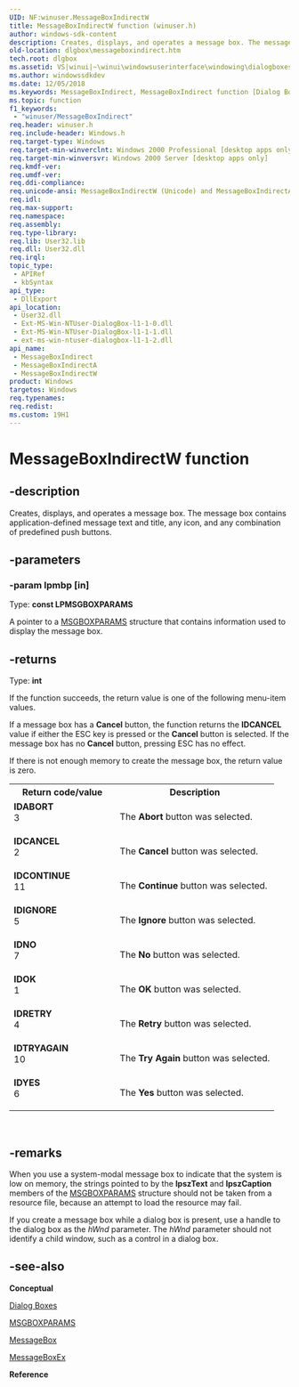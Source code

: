 ```yaml
---
UID: NF:winuser.MessageBoxIndirectW
title: MessageBoxIndirectW function (winuser.h)
author: windows-sdk-content
description: Creates, displays, and operates a message box. The message box contains application-defined message text and title, any icon, and any combination of predefined push buttons.
old-location: dlgbox\messageboxindirect.htm
tech.root: dlgbox
ms.assetid: VS|winui|~\winui\windowsuserinterface\windowing\dialogboxes\dialogboxreference\dialogboxfunctions\messageboxindirect.htm
ms.author: windowssdkdev
ms.date: 12/05/2018
ms.keywords: MessageBoxIndirect, MessageBoxIndirect function [Dialog Boxes], MessageBoxIndirectA, MessageBoxIndirectW, _win32_MessageBoxIndirect, _win32_messageboxindirect_cpp, dlgbox.messageboxindirect, winui._win32_messageboxindirect, winuser/MessageBoxIndirect, winuser/MessageBoxIndirectA, winuser/MessageBoxIndirectW
ms.topic: function
f1_keywords: 
 - "winuser/MessageBoxIndirect"
req.header: winuser.h
req.include-header: Windows.h
req.target-type: Windows
req.target-min-winverclnt: Windows 2000 Professional [desktop apps only]
req.target-min-winversvr: Windows 2000 Server [desktop apps only]
req.kmdf-ver: 
req.umdf-ver: 
req.ddi-compliance: 
req.unicode-ansi: MessageBoxIndirectW (Unicode) and MessageBoxIndirectA (ANSI)
req.idl: 
req.max-support: 
req.namespace: 
req.assembly: 
req.type-library: 
req.lib: User32.lib
req.dll: User32.dll
req.irql: 
topic_type:
 - APIRef
 - kbSyntax
api_type:
 - DllExport
api_location:
 - User32.dll
 - Ext-MS-Win-NTUser-DialogBox-l1-1-0.dll
 - Ext-MS-Win-NTUser-DialogBox-l1-1-1.dll
 - ext-ms-win-ntuser-dialogbox-l1-1-2.dll
api_name:
 - MessageBoxIndirect
 - MessageBoxIndirectA
 - MessageBoxIndirectW
product: Windows
targetos: Windows
req.typenames: 
req.redist: 
ms.custom: 19H1
---
```


# MessageBoxIndirectW function


## -description


Creates, displays, and operates a message box. The message box contains application-defined message text and title, any icon, and any combination of predefined push buttons.


## -parameters




### -param lpmbp [in]

Type: <b>const LPMSGBOXPARAMS</b>

A pointer to a <a href="https://docs.microsoft.com/windows/desktop/api/winuser/ns-winuser-tagmsgboxparamsa">MSGBOXPARAMS</a> structure that contains information used to display the message box. 


## -returns



Type: <b>int</b>

If the function succeeds, the return value is one of the following menu-item values.

If a message box has a <b>Cancel</b> button, the function returns the <b>IDCANCEL</b> value if either the ESC key is pressed or the <b>Cancel</b> button is selected. If the message box has no <b>Cancel</b> button, pressing ESC has no effect. 

If there is not enough memory to create the message box, the return value is zero. 

<table>
<tr>
<th>Return code/value</th>
<th>Description</th>
</tr>
<tr>
<td width="40%">
<dl>
<dt><b>IDABORT</b></dt>
<dt>3</dt>
</dl>
</td>
<td width="60%">
The <b>Abort</b> button was selected.

</td>
</tr>
<tr>
<td width="40%">
<dl>
<dt><b>IDCANCEL</b></dt>
<dt>2</dt>
</dl>
</td>
<td width="60%">
The <b>Cancel</b> button was selected.

</td>
</tr>
<tr>
<td width="40%">
<dl>
<dt><b>IDCONTINUE</b></dt>
<dt>11</dt>
</dl>
</td>
<td width="60%">
The <b>Continue</b> button was selected.

</td>
</tr>
<tr>
<td width="40%">
<dl>
<dt><b>IDIGNORE</b></dt>
<dt>5</dt>
</dl>
</td>
<td width="60%">
The <b>Ignore</b> button was selected.

</td>
</tr>
<tr>
<td width="40%">
<dl>
<dt><b>IDNO</b></dt>
<dt>7</dt>
</dl>
</td>
<td width="60%">
The <b>No</b> button was selected.

</td>
</tr>
<tr>
<td width="40%">
<dl>
<dt><b>IDOK</b></dt>
<dt>1</dt>
</dl>
</td>
<td width="60%">
The <b>OK</b> button was selected.

</td>
</tr>
<tr>
<td width="40%">
<dl>
<dt><b>IDRETRY</b></dt>
<dt>4</dt>
</dl>
</td>
<td width="60%">
The <b>Retry</b> button was selected.

</td>
</tr>
<tr>
<td width="40%">
<dl>
<dt><b>IDTRYAGAIN</b></dt>
<dt>10</dt>
</dl>
</td>
<td width="60%">
The <b>Try Again</b> button was selected.

</td>
</tr>
<tr>
<td width="40%">
<dl>
<dt><b>IDYES</b></dt>
<dt>6</dt>
</dl>
</td>
<td width="60%">
The <b>Yes</b> button was selected.

</td>
</tr>
</table>
 




## -remarks



When you use a system-modal message box to indicate that the system is low on memory, the strings pointed to by the <b>lpszText</b> and <b>lpszCaption</b> members of the <a href="https://docs.microsoft.com/windows/desktop/api/winuser/ns-winuser-tagmsgboxparamsa">MSGBOXPARAMS</a> structure should not be taken from a resource file, because an attempt to load the resource may fail. 

If you create a message box while a dialog box is present, use a handle to the dialog box as the <i>hWnd</i> parameter. The <i>hWnd</i> parameter should not identify a child window, such as a control in a dialog box. 




## -see-also




<b>Conceptual</b>



<a href="https://docs.microsoft.com/windows/desktop/dlgbox/dialog-boxes">Dialog Boxes</a>



<a href="https://docs.microsoft.com/windows/desktop/api/winuser/ns-winuser-tagmsgboxparamsa">MSGBOXPARAMS</a>



<a href="https://docs.microsoft.com/windows/desktop/api/winuser/nf-winuser-messagebox">MessageBox</a>



<a href="https://docs.microsoft.com/windows/desktop/api/winuser/nf-winuser-messageboxexa">MessageBoxEx</a>



<b>Reference</b>
 

 


